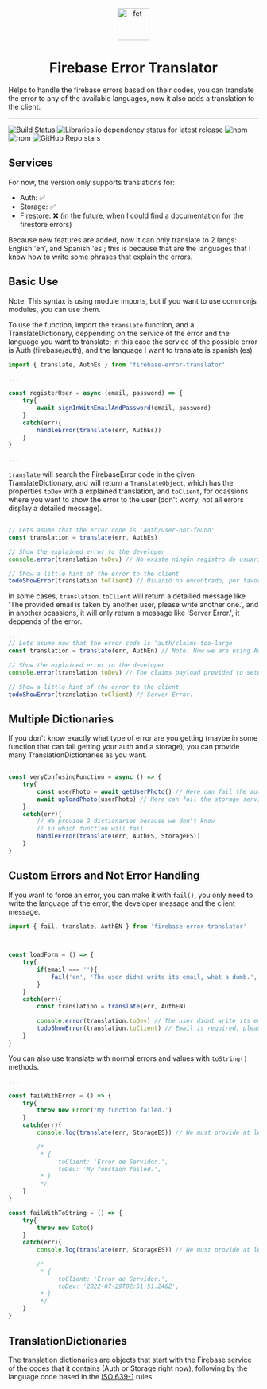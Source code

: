 <div style="text-align:center;">
    <img src="https://i.ibb.co/vwQGHr3/fet.jpg" width="64" alt="fet" border="0"/>
    <h1> Firebase Error Translator</h1>
</div>

Helps to handle the firebase errors based on their codes, you can translate the error to any of the available languages, now it also adds a translation to the client.

---

[![Build Status](https://app.travis-ci.com/JebBarbas/firebase-error-translator.svg?branch=main)](https://app.travis-ci.com/JebBarbas/firebase-error-translator)
![Libraries.io dependency status for latest release](https://img.shields.io/librariesio/release/npm/firebase-error-translator)
![npm](https://img.shields.io/npm/v/firebase-error-translator)
![npm](https://img.shields.io/npm/dt/firebase-error-translator)
![GitHub Repo stars](https://img.shields.io/github/stars/jebbarbas/firebase-error-translator?style=social)

## Services

For now, the version only supports translations for:

- Auth: ✅
- Storage: ✅
- Firestore: ❌ (in the future, when I could find a documentation for the firestore errors)

Because new features are added, now it can only translate to 2 langs: English 'en', and Spanish 'es'; this
is because that are the languages that I know how to write some phrases that explain the errors.

## Basic Use

Note: This syntax is using module imports, but if you want to use commonjs modules,
you can use them.

To use the function, import the `translate` function, and a TranslateDictionary, deppending on the
service of the error and the language you want to translate; in this case the service of the possible
error is Auth (firebase/auth), and the language I want to translate is spanish (es)

```js
import { translate, AuthEs } from 'firebase-error-translator'

...

const registerUser = async (email, password) => {
    try{
        await signInWithEmailAndPassword(email, password)
    }
    catch(err){
        handleError(translate(err, AuthEs))
    }
}

...
```

`translate` will search the FirebaseError code in the given TranslateDictionary, and will return a
`TranslateObject`, which has the properties `toDev` with a explained translation, and `toClient`, for
ocassions where you want to show the error to the user (don't worry, not all errors display a detailed
message).

```js
...
// Lets asume that the error code is 'auth/user-not-found'
const translation = translate(err, AuthEs)

// Show the explained error to the developer
console.error(translation.toDev) // No existe ningún registro de usuario que corresponda al identificador proporcionado.

// Show a little hint of the error to the client
todoShowError(translation.toClient) // Usuario no encontrado, por favor revise su información.
```

In some cases, `translation.toClient` will return a detailled message like 'The provided email is taken by
another user, please write another one.', and in another ocassions, it will only return a message like 
'Server Error.', it deppends of the error.

```js
...
// Lets asume now that the error code is 'auth/claims-too-large'
const translation = translate(err, AuthEn) // Note: Now we are using AuthEn instead of AuthEs, to get english translations

// Show the explained error to the developer
console.error(translation.toDev) // The claims payload provided to setCustomUserClaims() exceeds the maximum allowed size of 1000 bytes.

// Show a little hint of the error to the client
todoShowError(translation.toClient) // Server Error.
```

## Multiple Dictionaries

If you don't know exactly what type of error are you getting (maybe in some function that can fail getting
your auth and a storage), you can provide many TranslationDictionaries as you want.

```js
...
const veryConfusingFunction = async () => {
    try{
        const userPhoto = await getUserPhoto() // Here can fail the auth service
        await uploadPhoto(userPhoto) // Here can fail the storage service
    }
    catch(err){
        // We provide 2 dictionaries because we don't know
        // in which function will fail
        handleError(translate(err, AuthES, StorageES))
    }
}
```

## Custom Errors and Not Error Handling

If you want to force an error, you can make it with `fail()`, you only need to write the language of the
error, the developer message and the client message.

```js
import { fail, translate, AuthEN } from 'firebase-error-translator'

...

const loadForm = () => {
    try{
        if(email === ''){
            fail('en', 'The user didnt write its email, what a dumb.', 'Email is required, please write it:).')
        }
    }
    catch(err){
        const translation = translate(err, AuthEN)

        console.error(translation.toDev) // The user didnt write its email, what a dumb.
        todoShowError(translation.toClient) // Email is required, please write it:).
    }
}
```

You can also use translate with normal errors and values with `toString()` methods.

```js
...

const failWithError = () => {
    try{
        throw new Error('My function failed.')
    }
    catch(err){
        console.log(translate(err, StorageES)) // We must provide at least one dictionary, this is to detect the language, the storage dictionaries are the shortest so we gonna use them

        /*
         * {
              toClient: 'Error de Servidor.',
              toDev: 'My function failed.',
         * }
         */
    } 
}

const failWithToString = () => {
    try{
        throw new Date()
    }
    catch(err){
        console.log(translate(err, StorageES)) // We must provide at least one dictionary, this is to detect the language, the storage dictionaries are the shortest so we gonna use them

        /*
         * {
              toClient: 'Error de Servidor.',
              toDev: '2022-07-29T02:51:51.246Z',
         * }
         */
    } 
}

```

## TranslationDictionaries

The translation dictionaries are objects that start with the Firebase service of the codes that it
contains (Auth or Storage right now), following by the language code based in the 
[ISO 639-1](https://es.wikipedia.org/wiki/ISO_639-1) rules.